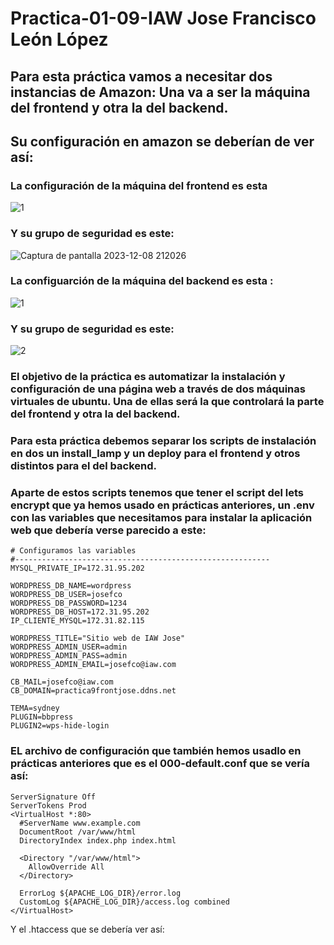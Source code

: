 # Practica-01-09-IAW Jose Francisco León López
##  Para esta práctica vamos a necesitar dos instancias de Amazon: Una va a ser la máquina del frontend y otra la del backend.
## Su configuración en amazon se deberían de ver así:
### La configuración de la máquina del frontend es esta
![1](https://github.com/JoseFco04/practica-01-09-iaw/assets/145347148/f57015c3-913f-43bf-b48f-5d46b79bca13)
### Y su grupo de seguridad es este:
![Captura de pantalla 2023-12-08 212026](https://github.com/JoseFco04/practica-01-09-iaw/assets/145347148/e6ae71af-6a57-4993-a7ac-ebed39b15230)

### La configuarción de la máquina del backend es esta :
![1](https://github.com/JoseFco04/practica-01-09-iaw/assets/145347148/22a730aa-27aa-43a5-ba6d-3ac92c5d45d1)

### Y su grupo de seguridad es este:
![2](https://github.com/JoseFco04/practica-01-09-iaw/assets/145347148/4decf889-2ad6-42ca-bcde-c9c5bc3f1f16)

### El objetivo de la práctica es automatizar la instalación y configuración de una página web a través de dos máquinas virtuales de ubuntu. Una de ellas será la que controlará la parte del frontend y otra la del backend.

### Para esta práctica debemos separar los scripts de instalación en dos un install_lamp y un deploy para el frontend y otros distintos para el del backend.

### Aparte de estos scripts tenemos que tener el script del lets encrypt que ya hemos usado en prácticas anteriores, un .env con las variables que necesitamos para instalar la aplicación web que debería verse parecido a este:
~~~
# Configuramos las variables
#---------------------------------------------------------
MYSQL_PRIVATE_IP=172.31.95.202

WORDPRESS_DB_NAME=wordpress
WORDPRESS_DB_USER=josefco
WORDPRESS_DB_PASSWORD=1234
WORDPRESS_DB_HOST=172.31.95.202
IP_CLIENTE_MYSQL=172.31.82.115

WORDPRESS_TITLE="Sitio web de IAW Jose"
WORDPRESS_ADMIN_USER=admin 
WORDPRESS_ADMIN_PASS=admin 
WORDPRESS_ADMIN_EMAIL=josefco@iaw.com

CB_MAIL=josefco@iaw.com
CB_DOMAIN=practica9frontjose.ddns.net

TEMA=sydney
PLUGIN=bbpress
PLUGIN2=wps-hide-login
~~~
### EL archivo de configuración que también hemos usadlo en prácticas anteriores que es el  000-default.conf que se vería así:
~~~
ServerSignature Off
ServerTokens Prod
<VirtualHost *:80>
  #ServerName www.example.com
  DocumentRoot /var/www/html
  DirectoryIndex index.php index.html

  <Directory "/var/www/html">
    AllowOverride All
  </Directory>

  ErrorLog ${APACHE_LOG_DIR}/error.log
  CustomLog ${APACHE_LOG_DIR}/access.log combined
</VirtualHost>
~~~
Y el .htaccess que se debería ver así:
~~~

~~~
